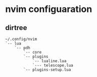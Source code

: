 # nvim configuaration

## dirtree

```
~/.config/nvim
`-- lua
    `-- pdh
        `-- core
        `-- plugins
            `-- lualine.lua
            `--- telescope.lua
        `-- plugins-setup.lua


